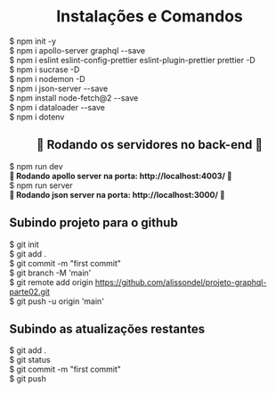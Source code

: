 <h1 align="center"> Instalações e Comandos </h1>
$ npm init -y <br />
$ npm i apollo-server graphql --save <br />
$ npm i eslint eslint-config-prettier eslint-plugin-prettier prettier -D <br />
$ npm i sucrase -D <br />
$ npm i nodemon -D <br />
$ npm i json-server --save <br />
$ npm install node-fetch@2 --save <br />
$ npm i dataloader --save <br />
$ npm i dotenv

<h2 align="center"> 🎲 Rodando os servidores no back-end 🎲 </h2>
$ npm run dev <br />
<b>🚧  Rodando apollo server na porta: http://localhost:4003/ 🚧 </b><br />
$ npm run server <br />
<b>🚧  Rodando json server na porta: http://localhost:3000/ 🚧 </b><br />

## Subindo projeto para o github
$ git init <br />
$ git add . <br />
$ git commit -m "first commit" <br />
$ git branch -M 'main' <br />
$ git remote add origin https://github.com/alissondel/projeto-graphql-parte02.git <br />
$ git push -u origin 'main' <br />

## Subindo as atualizações restantes
$ git add . <br />
$ git status <br />
$ git commit -m "first commit" <br />
$ git push <br />
